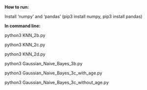 ﻿**How to run:**

Install ‘numpy’ and ‘pandas’ (pip3 install numpy, pip3 install pandas)

**In command line:**

python3 KNN\_2b.py

python3 KNN\_2c.py

python3 KNN\_2d.py

python3 Gaussian\_Naive\_Bayes\_3b.py

python3 Gaussian\_Naive\_Bayes\_3c\_with\_age.py

python3 Gaussian\_Naive\_Bayes\_3c\_without\_age.py


